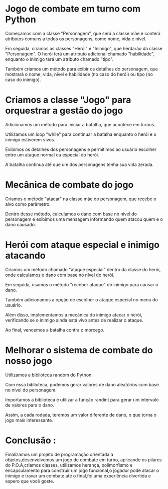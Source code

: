 Jogo de combate em turno com Python
=

Começamos com a classe "Personagem", que será a classe mãe e conterá atributos comuns a todos os personagens, como nome, vida e nível. 

Em seguida, criamos as classes "Herói" e "Inimigo", que herdarão da classe "Personagem". O herói terá um atributo adicional chamado "habilidade", enquanto o inimigo terá um atributo chamado "tipo". 

Também criamos um método para exibir os detalhes do personagem, que mostrará o nome, vida, nível e habilidade (no caso do herói) ou tipo (no caso do inimigo).

Criamos a classe "Jogo" para orquestrar a gestão do jogo
=

Adicionamos um método para iniciar a batalha, que acontece em turnos. 

Utilizamos um loop "while" para continuar a batalha enquanto o herói e o inimigo estiverem vivos. 

Exibimos os detalhes dos personagens e permitimos ao usuário escolher entre um ataque normal ou especial do herói. 

A batalha continua até que um dos personagens tenha sua vida zerada.

Mecânica de combate do jogo
=

Criamos o método "atacar" na classe mãe do personagem, que recebe o alvo como parâmetro. 

Dentro desse método, calculamos o dano com base no nível do personagem e exibimos uma mensagem informando quem atacou quem e o dano causado. 

Herói com ataque especial e inimigo atacando
=

Criamos um método chamado "ataque especial" dentro da classe do herói, onde calculamos o dano com base no nível do herói. 

Em seguida, usamos o método "receber ataque" do inimigo para causar o dano. 

Também adicionamos a opção de escolher o ataque especial no menu do usuário. 

Além disso, implementamos a mecânica do inimigo atacar o herói, verificando se o inimigo ainda está vivo antes de realizar o ataque. 

Ao final, vencemos a batalha contra o morcego.

Melhorar o sistema de combate do nosso jogo
=

Utilizamos a biblioteca random do Python. 

Com essa biblioteca, podemos gerar valores de dano aleatórios com base no nível do personagem. 

Importamos a biblioteca e utilizar a função randint para gerar um intervalo de valores para o dano. 

Assim, a cada rodada, teremos um valor diferente de dano, o que torna o jogo mais interessante.

Conclusão :
=

Finalizamos um projeto de programação orientada a objetos,desenvolvemos um jogo de combate em turno, aplicando os pilares do P.O.A,criamos classes, utilizamos herança, polimorfismo e encapsulamento para construir um jogo funcional,o jogador pode atacar o inimigo e travar um combate até o final,foi uma experiência divertida e espero que você goste.
 
 

 


